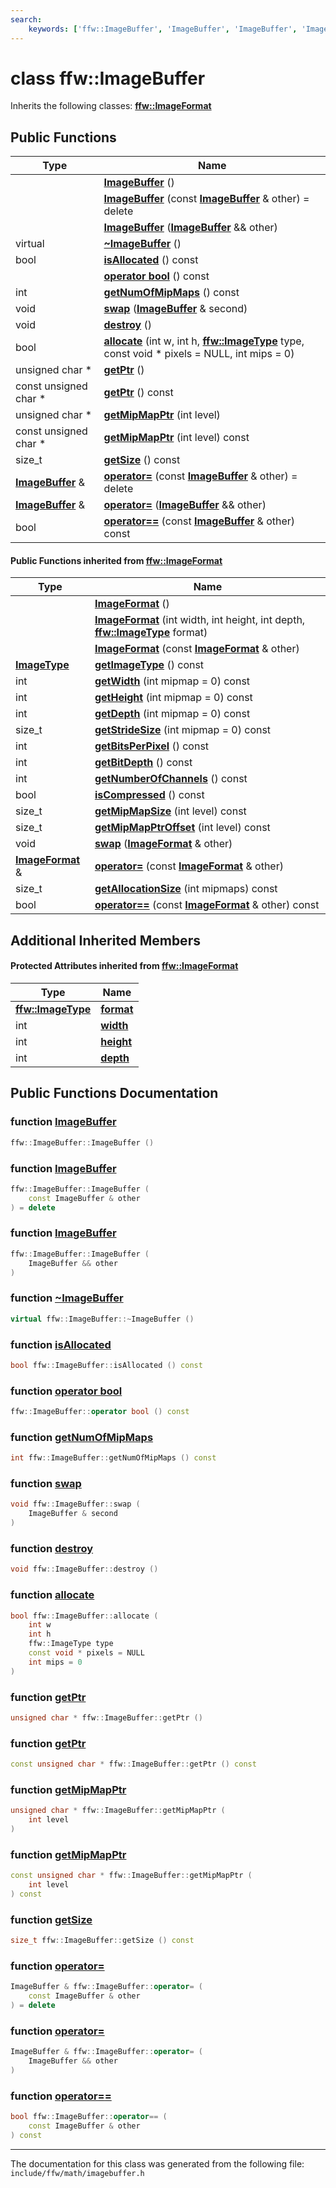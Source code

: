 ```yaml
---
search:
    keywords: ['ffw::ImageBuffer', 'ImageBuffer', 'ImageBuffer', 'ImageBuffer', '~ImageBuffer', 'isAllocated', 'operator bool', 'getNumOfMipMaps', 'swap', 'destroy', 'allocate', 'getPtr', 'getPtr', 'getMipMapPtr', 'getMipMapPtr', 'getSize', 'operator=', 'operator=', 'operator==', 'ImageFormat', 'ImageFormat', 'ImageFormat', 'getImageType', 'getWidth', 'getHeight', 'getDepth', 'getStrideSize', 'getBitsPerPixel', 'getBitDepth', 'getNumberOfChannels', 'isCompressed', 'getMipMapSize', 'getMipMapPtrOffset', 'swap', 'operator=', 'getAllocationSize', 'operator==']
---
```


# class ffw::ImageBuffer



Inherits the following classes: **[ffw::ImageFormat](classffw_1_1_image_format.md)**

## Public Functions

|Type|Name|
|-----|-----|
||[**ImageBuffer**](classffw_1_1_image_buffer.md#1aa2601d0a67436504ad8e401e6220fc7f) () |
||[**ImageBuffer**](classffw_1_1_image_buffer.md#1a6efc1b9d05e89db7c9930e4ed6c8459a) (const **[ImageBuffer](classffw_1_1_image_buffer.md)** & other) = delete |
||[**ImageBuffer**](classffw_1_1_image_buffer.md#1af766b0913aa374d5eb400544ffe7bfae) (**[ImageBuffer](classffw_1_1_image_buffer.md)** && other) |
|virtual |[**~ImageBuffer**](classffw_1_1_image_buffer.md#1a223afa91dfec13da4a19a422f7404644) () |
|bool|[**isAllocated**](classffw_1_1_image_buffer.md#1a1cd4d4f32085d0d2d4fc6b5d10a83d0b) () const |
||[**operator bool**](classffw_1_1_image_buffer.md#1aa69b9385989641d7ba6ad71d4c6984a5) () const |
|int|[**getNumOfMipMaps**](classffw_1_1_image_buffer.md#1a78a15bb77b043fc3331cae1f9eb4605e) () const |
|void|[**swap**](classffw_1_1_image_buffer.md#1aa042c681f2827acd62f1fe6fc549a78e) (**[ImageBuffer](classffw_1_1_image_buffer.md)** & second) |
|void|[**destroy**](classffw_1_1_image_buffer.md#1acd8d8790ba7cb4745551a7b5d16ef627) () |
|bool|[**allocate**](classffw_1_1_image_buffer.md#1a70ead23e8e34c4f6e7e9abbc39223758) (int w, int h, **[ffw::ImageType](namespaceffw.md#1a92226423d9aa0edfe0ca1dde2141e028)** type, const void \* pixels = NULL, int mips = 0) |
|unsigned char \*|[**getPtr**](classffw_1_1_image_buffer.md#1afcd0678209f660458d44635bfe8f75f2) () |
|const unsigned char \*|[**getPtr**](classffw_1_1_image_buffer.md#1a42a1e8612281f1221e945e8b2a87cf78) () const |
|unsigned char \*|[**getMipMapPtr**](classffw_1_1_image_buffer.md#1a6d7a4c4fb8affd7c88cbb1a2d84bc985) (int level) |
|const unsigned char \*|[**getMipMapPtr**](classffw_1_1_image_buffer.md#1a42a8d3e4afc218425581c5e720606f85) (int level) const |
|size\_t|[**getSize**](classffw_1_1_image_buffer.md#1aa517d5755bb12537512c93921b728a4d) () const |
|**[ImageBuffer](classffw_1_1_image_buffer.md)** &|[**operator=**](classffw_1_1_image_buffer.md#1af2af2641d4efad1ef78ec9d2be08b686) (const **[ImageBuffer](classffw_1_1_image_buffer.md)** & other) = delete |
|**[ImageBuffer](classffw_1_1_image_buffer.md)** &|[**operator=**](classffw_1_1_image_buffer.md#1ad7f09039076de8a991a7a5753b2e97f4) (**[ImageBuffer](classffw_1_1_image_buffer.md)** && other) |
|bool|[**operator==**](classffw_1_1_image_buffer.md#1a495dbb42a5e53f24b52339de7bca48e5) (const **[ImageBuffer](classffw_1_1_image_buffer.md)** & other) const |


#### Public Functions inherited from [ffw::ImageFormat](classffw_1_1_image_format.md)

|Type|Name|
|-----|-----|
||[**ImageFormat**](classffw_1_1_image_format.md#1a5c2552e2129595fdb74923e00f3f51e1) () |
||[**ImageFormat**](classffw_1_1_image_format.md#1a0d214d9324cce891461d07b30be64c34) (int width, int height, int depth, **[ffw::ImageType](namespaceffw.md#1a92226423d9aa0edfe0ca1dde2141e028)** format) |
||[**ImageFormat**](classffw_1_1_image_format.md#1a292f274f857b9da281b9ccb17d07b9ef) (const **[ImageFormat](classffw_1_1_image_format.md)** & other) |
|**[ImageType](namespaceffw.md#1a92226423d9aa0edfe0ca1dde2141e028)**|[**getImageType**](classffw_1_1_image_format.md#1a1bb0e2d7c7916dc840516e97b0fe27d1) () const |
|int|[**getWidth**](classffw_1_1_image_format.md#1af8aa5a20fe893f3289a26b1bc52c1a43) (int mipmap = 0) const |
|int|[**getHeight**](classffw_1_1_image_format.md#1a73e22a919bf12a2207d65496398a6a5f) (int mipmap = 0) const |
|int|[**getDepth**](classffw_1_1_image_format.md#1ae162bf4b48f3dd2e2d7739c927a779b8) (int mipmap = 0) const |
|size\_t|[**getStrideSize**](classffw_1_1_image_format.md#1a55de6ea2325fc284e2fbd027146a53ee) (int mipmap = 0) const |
|int|[**getBitsPerPixel**](classffw_1_1_image_format.md#1a4926378546cb727ad4930fa5797ddd83) () const |
|int|[**getBitDepth**](classffw_1_1_image_format.md#1a07c9771437ef7bfaabe3f51164a99eac) () const |
|int|[**getNumberOfChannels**](classffw_1_1_image_format.md#1a388b531a9ea109266cfc2509e79f6751) () const |
|bool|[**isCompressed**](classffw_1_1_image_format.md#1a6c4430f5cfc51120bfc04008bcdb6210) () const |
|size\_t|[**getMipMapSize**](classffw_1_1_image_format.md#1ac8967d7bd7b6b300e2a8c3ff6b6dfd88) (int level) const |
|size\_t|[**getMipMapPtrOffset**](classffw_1_1_image_format.md#1a95be015bde6130bcf6d27472b74f555e) (int level) const |
|void|[**swap**](classffw_1_1_image_format.md#1a1f855dd5b248274b53766a81102d583d) (**[ImageFormat](classffw_1_1_image_format.md)** & other) |
|**[ImageFormat](classffw_1_1_image_format.md)** &|[**operator=**](classffw_1_1_image_format.md#1a69b46ddfe7e8768658602003530bac23) (const **[ImageFormat](classffw_1_1_image_format.md)** & other) |
|size\_t|[**getAllocationSize**](classffw_1_1_image_format.md#1a6e0eb8d724ec7ee0195ee8f25cf92ff3) (int mipmaps) const |
|bool|[**operator==**](classffw_1_1_image_format.md#1a859ea5ac46aee7a01817dcaca12a18bd) (const **[ImageFormat](classffw_1_1_image_format.md)** & other) const |


## Additional Inherited Members

#### Protected Attributes inherited from [ffw::ImageFormat](classffw_1_1_image_format.md)

|Type|Name|
|-----|-----|
|**[ffw::ImageType](namespaceffw.md#1a92226423d9aa0edfe0ca1dde2141e028)**|[**format**](classffw_1_1_image_format.md#1a00569cba5e7d8df7582554718f908d7e)|
|int|[**width**](classffw_1_1_image_format.md#1a1a26d9b05851d073858b34ccabc40a79)|
|int|[**height**](classffw_1_1_image_format.md#1a7c62585ac46e6fc7c3fe6efab59cfd4c)|
|int|[**depth**](classffw_1_1_image_format.md#1a128894191ad04073b44663b8541f97aa)|


## Public Functions Documentation

### function <a id="1aa2601d0a67436504ad8e401e6220fc7f" href="#1aa2601d0a67436504ad8e401e6220fc7f">ImageBuffer</a>

```cpp
ffw::ImageBuffer::ImageBuffer ()
```



### function <a id="1a6efc1b9d05e89db7c9930e4ed6c8459a" href="#1a6efc1b9d05e89db7c9930e4ed6c8459a">ImageBuffer</a>

```cpp
ffw::ImageBuffer::ImageBuffer (
    const ImageBuffer & other
) = delete
```



### function <a id="1af766b0913aa374d5eb400544ffe7bfae" href="#1af766b0913aa374d5eb400544ffe7bfae">ImageBuffer</a>

```cpp
ffw::ImageBuffer::ImageBuffer (
    ImageBuffer && other
)
```



### function <a id="1a223afa91dfec13da4a19a422f7404644" href="#1a223afa91dfec13da4a19a422f7404644">~ImageBuffer</a>

```cpp
virtual ffw::ImageBuffer::~ImageBuffer ()
```



### function <a id="1a1cd4d4f32085d0d2d4fc6b5d10a83d0b" href="#1a1cd4d4f32085d0d2d4fc6b5d10a83d0b">isAllocated</a>

```cpp
bool ffw::ImageBuffer::isAllocated () const
```



### function <a id="1aa69b9385989641d7ba6ad71d4c6984a5" href="#1aa69b9385989641d7ba6ad71d4c6984a5">operator bool</a>

```cpp
ffw::ImageBuffer::operator bool () const
```



### function <a id="1a78a15bb77b043fc3331cae1f9eb4605e" href="#1a78a15bb77b043fc3331cae1f9eb4605e">getNumOfMipMaps</a>

```cpp
int ffw::ImageBuffer::getNumOfMipMaps () const
```



### function <a id="1aa042c681f2827acd62f1fe6fc549a78e" href="#1aa042c681f2827acd62f1fe6fc549a78e">swap</a>

```cpp
void ffw::ImageBuffer::swap (
    ImageBuffer & second
)
```



### function <a id="1acd8d8790ba7cb4745551a7b5d16ef627" href="#1acd8d8790ba7cb4745551a7b5d16ef627">destroy</a>

```cpp
void ffw::ImageBuffer::destroy ()
```



### function <a id="1a70ead23e8e34c4f6e7e9abbc39223758" href="#1a70ead23e8e34c4f6e7e9abbc39223758">allocate</a>

```cpp
bool ffw::ImageBuffer::allocate (
    int w
    int h
    ffw::ImageType type
    const void * pixels = NULL
    int mips = 0
)
```



### function <a id="1afcd0678209f660458d44635bfe8f75f2" href="#1afcd0678209f660458d44635bfe8f75f2">getPtr</a>

```cpp
unsigned char * ffw::ImageBuffer::getPtr ()
```



### function <a id="1a42a1e8612281f1221e945e8b2a87cf78" href="#1a42a1e8612281f1221e945e8b2a87cf78">getPtr</a>

```cpp
const unsigned char * ffw::ImageBuffer::getPtr () const
```



### function <a id="1a6d7a4c4fb8affd7c88cbb1a2d84bc985" href="#1a6d7a4c4fb8affd7c88cbb1a2d84bc985">getMipMapPtr</a>

```cpp
unsigned char * ffw::ImageBuffer::getMipMapPtr (
    int level
)
```



### function <a id="1a42a8d3e4afc218425581c5e720606f85" href="#1a42a8d3e4afc218425581c5e720606f85">getMipMapPtr</a>

```cpp
const unsigned char * ffw::ImageBuffer::getMipMapPtr (
    int level
) const
```



### function <a id="1aa517d5755bb12537512c93921b728a4d" href="#1aa517d5755bb12537512c93921b728a4d">getSize</a>

```cpp
size_t ffw::ImageBuffer::getSize () const
```



### function <a id="1af2af2641d4efad1ef78ec9d2be08b686" href="#1af2af2641d4efad1ef78ec9d2be08b686">operator=</a>

```cpp
ImageBuffer & ffw::ImageBuffer::operator= (
    const ImageBuffer & other
) = delete
```



### function <a id="1ad7f09039076de8a991a7a5753b2e97f4" href="#1ad7f09039076de8a991a7a5753b2e97f4">operator=</a>

```cpp
ImageBuffer & ffw::ImageBuffer::operator= (
    ImageBuffer && other
)
```



### function <a id="1a495dbb42a5e53f24b52339de7bca48e5" href="#1a495dbb42a5e53f24b52339de7bca48e5">operator==</a>

```cpp
bool ffw::ImageBuffer::operator== (
    const ImageBuffer & other
) const
```





----------------------------------------
The documentation for this class was generated from the following file: `include/ffw/math/imagebuffer.h`
